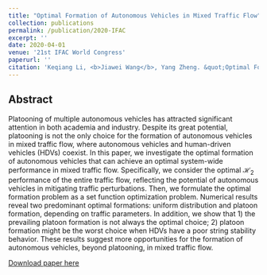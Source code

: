 ```yaml
---
title: "Optimal Formation of Autonomous Vehicles in Mixed Traffic Flow"
collection: publications
permalink: /publication/2020-IFAC
excerpt: ''
date: 2020-04-01
venue: '21st IFAC World Congress'
paperurl: ''
citation: 'Keqiang Li, <b>Jiawei Wang</b>, Yang Zheng. &quot;Optimal Formation of Autonomous Vehicles in Mixed Traffic Flow&quot;. <i>21st IFAC World Congress</i>, 2020.'
---
```

Abstract
---
Platooning of multiple autonomous vehicles has attracted significant attention in both academia and industry. Despite its great potential, platooning is not the only choice for the formation of autonomous vehicles in mixed traffic flow, where autonomous vehicles and human-driven vehicles (HDVs) coexist. In this paper, we investigate the optimal formation of autonomous vehicles that can achieve an optimal system-wide performance in mixed traffic flow. Specifically, we consider the optimal $\mathcal{H}_2$ performance of the entire traffic flow, reflecting the potential of autonomous vehicles in mitigating traffic perturbations. Then, we formulate the optimal formation problem as a set function optimization problem. Numerical results reveal two predominant optimal formations: uniform distribution and platoon formation, depending on traffic parameters. In addition, we show that 1) the prevailing platoon formation is not always the optimal choice; 2) platoon formation might be the worst choice when HDVs have a poor string stability behavior. These results suggest more opportunities for the formation of autonomous vehicles, beyond platooning, in mixed traffic flow.

[Download paper here](https://wangjw18.github.io/files/2020-IFAC.pdf)